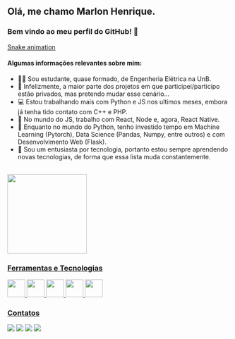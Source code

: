 ## Olá, me chamo Marlon Henrique.
### Bem vindo ao meu perfil do GitHub! 👋

[Snake animation](https://github.com/MarlonHenrique7/MarlonHenrique7/blob/output/github-contribution-grid-snake.svg)

#### Algumas informações relevantes sobre mim:

- 👨‍🎓  Sou estudante, quase formado, de Engenheria Elétrica na UnB.
- 🤔  Infelizmente, a maior parte dos projetos em que participei/participo estão privados, mas pretendo mudar esse cenário...
- 💻  Estou trabalhando mais com Python e JS nos ultimos meses, embora já tenha tido contato com C++ e PHP.
- 💬  No mundo do JS, trabalho com React, Node e, agora, React Native.
- 💬  Enquanto no mundo do Python, tenho investido tempo em Machine Learning (Pytorch), Data Science (Pandas, Numpy, entre outros) e com Desenvolvimento Web (Flask).
- 📍  Sou um entusiasta por tecnologia, portanto estou sempre aprendendo novas tecnologias, de forma que essa lista muda constantemente.

<br/>

<div>
<a href="https://github.com/MarlonHenrique7">
<img height="180em" src="https://github-readme-stats.vercel.app/api/top-langs/?username=MarlonHenrique7&layout=compact&langs_count=7&theme=dracula"/>
<!-- <img height="180em" src="https://github-readme-stats.vercel.app/api?username=MarlonHenrique7&show_icons=true&theme=dracula&include_all_commits=true&count_private=true"/> -->
</div>

### Ferramentas e Tecnologias

<div>
<img display="inline" src="https://cdn.jsdelivr.net/gh/devicons/devicon/icons/javascript/javascript-original.svg" width="40" height="40"/> 
<img display="inline" src="https://cdn.jsdelivr.net/gh/devicons/devicon/icons/nodejs/nodejs-original.svg" width="40" height="40"/> 
<img display="inline" src="https://cdn.jsdelivr.net/gh/devicons/devicon/icons/react/react-original.svg" width="40" height="40"/>
<img display="inline" src="https://cdn.jsdelivr.net/gh/devicons/devicon/icons/python/python-original.svg" width="40" height="40"/> 
<img display="inline" src="https://cdn.jsdelivr.net/gh/devicons/devicon/icons/pytorch/pytorch-original.svg" width="40" height="40"/> 
</div>
  
### Contatos

<div>
<a href="https://instagram.com/marlonhenrique7" target="_blank"><img src="https://img.shields.io/badge/-Instagram-%23E4405F?style=for-the-badge&logo=instagram&logoColor=white" target="_blank"></a>
<a href="https://instagram.com/marlonhenrique7" target="_blank"><img src="https://img.shields.io/badge/-Instagram-%23E4405F?style=for-the-badge&logo=instagram&logoColor=white" target="_blank"></a>
<a href = "mailto:marlonhenrique777@gmail.com"><img src="https://img.shields.io/badge/Gmail-D14836?style=for-the-badge&logo=gmail&logoColor=white" target="_blank"></a>
<a href="https://www.linkedin.com/in/marlon-henrique-36a488149" target="_blank"><img src="https://img.shields.io/badge/-LinkedIn-%230077B5?style=for-the-badge&logo=linkedin&logoColor=white" target="_blank"></a>   
</div>





  
  


  

